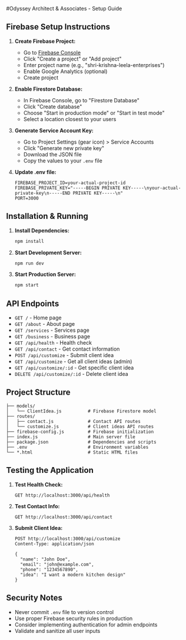 #Odyssey Architect & Associates - Setup Guide

## Firebase Setup Instructions

1. **Create Firebase Project:**
   - Go to [Firebase Console](https://console.firebase.google.com/)
   - Click "Create a project" or "Add project"
   - Enter project name (e.g., "shri-krishna-leela-enterprises")
   - Enable Google Analytics (optional)
   - Create project

2. **Enable Firestore Database:**
   - In Firebase Console, go to "Firestore Database"
   - Click "Create database"
   - Choose "Start in production mode" or "Start in test mode"
   - Select a location closest to your users

3. **Generate Service Account Key:**
   - Go to Project Settings (gear icon) > Service Accounts
   - Click "Generate new private key"
   - Download the JSON file
   - Copy the values to your `.env` file

4. **Update .env file:**
   ```
   FIREBASE_PROJECT_ID=your-actual-project-id
   FIREBASE_PRIVATE_KEY="-----BEGIN PRIVATE KEY-----\nyour-actual-private-key\n-----END PRIVATE KEY-----\n"
   PORT=3000
   ```

## Installation & Running

1. **Install Dependencies:**
   ```bash
   npm install
   ```

2. **Start Development Server:**
   ```bash
   npm run dev
   ```

3. **Start Production Server:**
   ```bash
   npm start
   ```

## API Endpoints

- `GET /` - Home page
- `GET /about` - About page
- `GET /services` - Services page
- `GET /business` - Business page
- `GET /api/health` - Health check
- `GET /api/contact` - Get contact information
- `POST /api/customize` - Submit client idea
- `GET /api/customize` - Get all client ideas (admin)
- `GET /api/customize/:id` - Get specific client idea
- `DELETE /api/customize/:id` - Delete client idea

## Project Structure

```
├── models/
│   └── ClientIdea.js          # Firebase Firestore model
├── routes/
│   ├── contact.js             # Contact API routes
│   └── customize.js           # Client ideas API routes
├── firebase-config.js         # Firebase initialization
├── index.js                   # Main server file
├── package.json               # Dependencies and scripts
├── .env                       # Environment variables
└── *.html                     # Static HTML files
```

## Testing the Application

1. **Test Health Check:**
   ```
   GET http://localhost:3000/api/health
   ```

2. **Test Contact Info:**
   ```
   GET http://localhost:3000/api/contact
   ```

3. **Submit Client Idea:**
   ```
   POST http://localhost:3000/api/customize
   Content-Type: application/json
   
   {
     "name": "John Doe",
     "email": "john@example.com",
     "phone": "1234567890",
     "idea": "I want a modern kitchen design"
   }
   ```

## Security Notes

- Never commit `.env` file to version control
- Use proper Firebase security rules in production
- Consider implementing authentication for admin endpoints
- Validate and sanitize all user inputs

